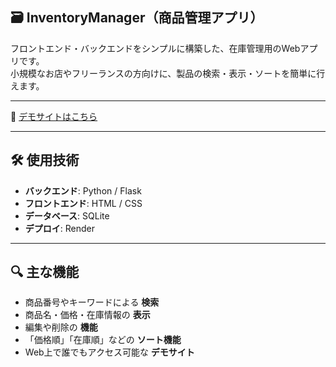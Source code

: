## 🗃️ InventoryManager（商品管理アプリ）

フロントエンド・バックエンドをシンプルに構築した、在庫管理用のWebアプリです。  
小規模なお店やフリーランスの方向けに、製品の検索・表示・ソートを簡単に行えます。

---

🔗 [デモサイトはこちら](https://inventorymanager-u2gc.onrender.com)

---

## 🛠️ 使用技術

- **バックエンド**: Python / Flask 
- **フロントエンド**: HTML / CSS   
- **データベース**: SQLite  
- **デプロイ**: Render  

---

## 🔍 主な機能

- 商品番号やキーワードによる **検索**
- 商品名・価格・在庫情報の **表示**
- 編集や削除の **機能**
- 「価格順」「在庫順」などの **ソート機能**
- Web上で誰でもアクセス可能な **デモサイト**
